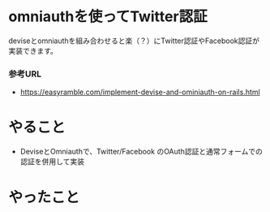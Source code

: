# omniauthを使ってTwitter認証

deviseとomniauthを組み合わせると楽（？）にTwitter認証やFacebook認証が実装できます。

### 参考URL
- https://easyramble.com/implement-devise-and-ominiauth-on-rails.html
  
# やること
- DeviseとOmniauthで、Twitter/Facebook のOAuth認証と通常フォームでの認証を併用して実装

# やったこと
